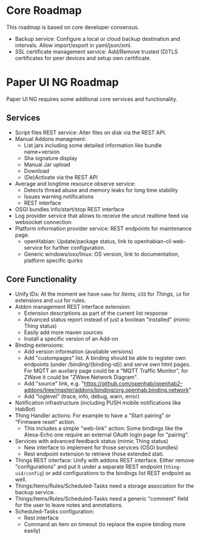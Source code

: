 # Core Roadmap

This roadmap is based on core developer consensus. 

* Backup service: Configure a local or cloud backup destination and intervals. Allow import/export in yaml/json/xml.
* SSL certificate management service: Add/Remove trusted (D)TLS certificates for peer devices and setup own certificate.

# Paper UI NG Roadmap

Paper UI NG requires some additonal core services and functionality.

## Services

* Script files REST service: Alter files on disk via the REST API.
* Manual Addons managment:
  - List jars including some detailed information like bundle name+version
  - Sha signature display
  - Manual Jar upload
  - Download
  - (De)Activate via the REST API
* Average and longtime resource observe service:
  - Detects thread abuse and memory leaks for long time stability
  - Issues warning notifications
  - REST interface
* OSGI bundles info/start/stop REST interface
* Log provider service that allows to receive the uncut realtime feed via websocket connection
* Platform information provider service: REST endpoints for maintenance page.
  - openHabian: Update/package status, link to openhabian-cli web-service for further configuration.
  - Generic windows/osx/linux: OS version, link to documentation, platform specific quirks

## Core Functionality

* Unify IDs: At the moment we have `name` for *Items*, `UID` for *Things*, `id` for extensions and `uid` for rules.
* Addon management REST interface extension:
  - Extension descriptions as part of the current list response
  - Advanced status report instead of just a boolean "installed" (mimic Thing status)
  - Easily add more maven sources
  - Install a specific version of an Add-on
* Binding extensions:
  - Add version information (available versions)
  - Add "custompages" list. A binding should be able to register own endpoints (under /binding/{binding-id}) and serve own
    html pages. For MQTT an auxilary page could be a "MQTT Traffic Monitor", for ZWave it could be "ZWave Network Diagram".
  - Add "source" link, e.g. "https://github.com/openhab/openhab2-addons/tree/master/addons/binding/org.openhab.binding.network"
  - Add "loglevel" (trace, info, debug, warn, error)
* Notification infrastructure (including PUSH mobile notifications like HabBot)
* Thing Handler actions: For example to have a "Start pairing" or "Firmware reset" action.
  - This includes a simple "web-link" action: Some bindings like the Alexa-Echo one require
    an external OAuth login page for "pairing".
* Services with advanced feedback status (mimic Thing status)
  - New interface to implement for those services (OSGI bundles)
  - Rest endpoint extension to retrieve those extended stati.
* Things REST interface: Unify with addons REST interface. Either remove "configurations" and put it under a
  separate REST endpoint (`thing-uid/config`) or add configurations to the bindings list REST endpoint as well.
* Things/Items/Rules/Scheduled-Tasks need a storage association for the backup service.
* Things/Items/Rules/Scheduled-Tasks need a generic "comment" field for the user to leave notes and annotations.
* Scheduled-Tasks configuration:
  - Rest interface
  - Command an item on timeout (to replace the expire binding more easily)
